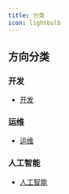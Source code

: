 ```yaml
---
title: 分类
icon: lightbulb
---
```


## 方向分类

### 开发

- [开发](dev/)

### 运维

- [运维](ops/)

### 人工智能

- [人工智能](ai/)